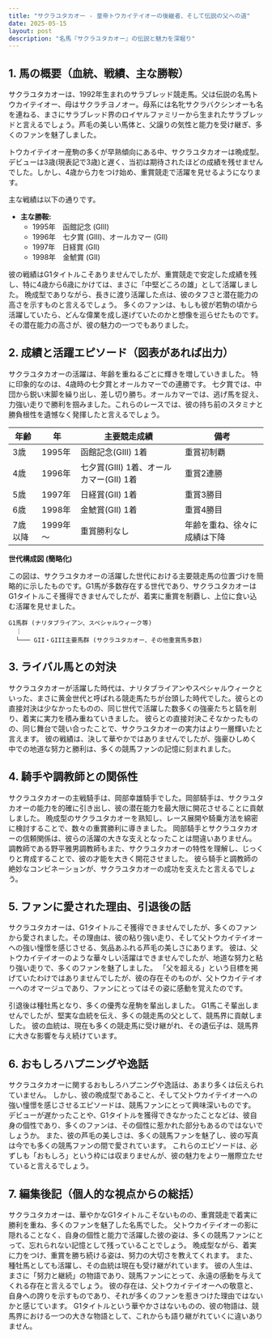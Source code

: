```yaml
---
title: "サクラユタカオー - 皇帝トウカイテイオーの後継者、そして伝説の父への道"
date: 2025-05-15
layout: post
description: "名馬『サクラユタカオー』の伝説と魅力を深堀り"
---
```


## 1. 馬の概要（血統、戦績、主な勝鞍）

サクラユタカオーは、1992年生まれのサラブレッド競走馬。父は伝説の名馬トウカイテイオー、母はサクラチヨノオー。母系には名牝サクラバクシンオーも名を連ねる、まさにサラブレッド界のロイヤルファミリーから生まれたサラブレッドと言えるでしょう。芦毛の美しい馬体と、父譲りの気性と能力を受け継ぎ、多くのファンを魅了しました。

トウカイテイオー産駒の多くが早熟傾向にある中、サクラユタカオーは晩成型。  デビューは3歳(現表記で3歳)と遅く、当初は期待されたほどの成績を残せませんでした。しかし、4歳から力をつけ始め、重賞競走で活躍を見せるようになります。

主な戦績は以下の通りです。

* **主な勝鞍:**
    * 1995年　函館記念 (GIII)
    * 1996年　七夕賞 (GIII)、オールカマー (GII)
    * 1997年　日経賞 (GII)
    * 1998年　金鯱賞 (GII)


彼の戦績はG1タイトルこそありませんでしたが、重賞競走で安定した成績を残し、特に4歳から6歳にかけては、まさに「中堅どころの雄」として活躍しました。  晩成型でありながら、長きに渡り活躍した点は、彼のタフさと潜在能力の高さを示すものと言えるでしょう。  多くのファンは、もしも彼が若駒の頃から活躍していたら、どんな偉業を成し遂げていたのかと想像を巡らせたものです。  その潜在能力の高さが、彼の魅力の一つでもありました。


## 2. 成績と活躍エピソード（図表があれば出力）

サクラユタカオーの活躍は、年齢を重ねるごとに輝きを増していきました。  特に印象的なのは、4歳時の七夕賞とオールカマーでの連勝です。  七夕賞では、中団から鋭い末脚を繰り出し、差し切り勝ち。オールカマーでは、逃げ馬を捉え、力強い走りで勝利を掴みました。これらのレースでは、彼の持ち前のスタミナと勝負根性を遺憾なく発揮したと言えるでしょう。

| 年齢 | 年 | 主要競走成績 | 備考 |
|---|---|---|---|
| 3歳 | 1995年 | 函館記念(GIII) 1着 | 重賞初制覇 |
| 4歳 | 1996年 | 七夕賞(GIII) 1着、オールカマー(GII) 1着 | 重賞2連勝 |
| 5歳 | 1997年 | 日経賞(GII) 1着 | 重賞3勝目 |
| 6歳 | 1998年 | 金鯱賞(GII) 1着 | 重賞4勝目 |
| 7歳以降 | 1999年～ | 重賞勝利なし |  年齢を重ね、徐々に成績は下降 |


**世代構成図 (簡略化)**

この図は、サクラユタカオーの活躍した世代における主要競走馬の位置づけを簡略的に示したものです。G1馬が多数存在する世代であり、サクラユタカオーはG1タイトルこそ獲得できませんでしたが、着実に重賞を制覇し、上位に食い込む活躍を見せました。

```
G1馬群 (ナリタブライアン、スペシャルウィーク等)
  ｜
  └─── GII・GIII主要馬群 (サクラユタカオー、その他重賞馬多数)
```


## 3. ライバル馬との対決

サクラユタカオーが活躍した時代は、ナリタブライアンやスペシャルウィークといった、まさに黄金世代と呼ばれる競走馬たちが台頭した時代でした。彼らとの直接対決は少なかったものの、同じ世代で活躍した数多くの強豪たちと鎬を削り、着実に実力を積み重ねていきました。  彼らとの直接対決こそなかったものの、同じ舞台で競い合ったことで、サクラユタカオーの実力はより一層輝いたと言えます。  彼の戦績は、決して華やかではありませんでしたが、強豪ひしめく中での地道な努力と勝利は、多くの競馬ファンの記憶に刻まれました。


## 4. 騎手や調教師との関係性

サクラユタカオーの主戦騎手は、岡部幸雄騎手でした。岡部騎手は、サクラユタカオーの能力を的確に引き出し、彼の潜在能力を最大限に開花させることに貢献しました。  晩成型のサクラユタカオーを熟知し、レース展開や騎乗方法を綿密に検討することで、数々の重賞勝利に導きました。  岡部騎手とサクラユタカオーの信頼関係は、彼らの活躍の大きな支えとなったことは間違いありません。  調教師である野平雅男調教師もまた、サクラユタカオーの特性を理解し、じっくりと育成することで、彼の才能を大きく開花させました。  彼ら騎手と調教師の絶妙なコンビネーションが、サクラユタカオーの成功を支えたと言えるでしょう。


## 5. ファンに愛された理由、引退後の話

サクラユタカオーは、G1タイトルこそ獲得できませんでしたが、多くのファンから愛されました。その理由は、彼の粘り強い走り、そして父トウカイテイオーへの強い憧憬を感じさせる、気品あふれる芦毛の美しさにあります。  彼は、父トウカイテイオーのような華々しい活躍はできませんでしたが、地道な努力と粘り強い走りで、多くのファンを魅了しました。  「父を超える」という目標を掲げていたわけではありませんでしたが、彼の存在そのものが、父トウカイテイオーへのオマージュであり、ファンにとってはその姿に感動を覚えたのです。

引退後は種牡馬となり、多くの優秀な産駒を輩出しました。  G1馬こそ輩出しませんでしたが、堅実な血統を伝え、多くの競走馬の父として、競馬界に貢献しました。  彼の血統は、現在も多くの競走馬に受け継がれ、その遺伝子は、競馬界に大きな影響を与え続けています。


## 6. おもしろハプニングや逸話

サクラユタカオーに関するおもしろハプニングや逸話は、あまり多くは伝えられていません。  しかし、彼の晩成型であること、そして父トウカイテイオーへの強い憧憬を感じさせるエピソードは、競馬ファンにとって興味深いものです。  デビューが遅かったことや、G1タイトルを獲得できなかったことなどは、彼自身の個性であり、多くのファンは、その個性に惹かれた部分もあるのではないでしょうか。  また、彼の芦毛の美しさは、多くの競馬ファンを魅了し、彼の写真は今でも多くの競馬ファンの間で愛されています。  これらのエピソードは、必ずしも「おもしろ」という枠には収まりませんが、彼の魅力をより一層際立たせていると言えるでしょう。


## 7. 編集後記（個人的な視点からの総括）

サクラユタカオーは、華やかなG1タイトルこそないものの、重賞競走で着実に勝利を重ね、多くのファンを魅了した名馬でした。  父トウカイテイオーの影に隠れることなく、自身の個性と能力で活躍した彼の姿は、多くの競馬ファンにとって、忘れられない記憶として残っていることでしょう。  晩成型ながら、着実に力をつけ、重賞を勝ち続ける姿は、努力の大切さを教えてくれます。  また、種牡馬としても活躍し、その血統は現在も受け継がれています。  彼の人生は、まさに「努力と継続」の物語であり、競馬ファンにとって、永遠の感動を与えてくれる存在と言えるでしょう。  彼の存在は、父トウカイテイオーへの敬意と、自身への誇りを示すものであり、それが多くのファンを惹きつけた理由ではないかと感じています。  G1タイトルという華やかさはないものの、彼の物語は、競馬界における一つの大きな物語として、これからも語り継がれていくに違いありません。
